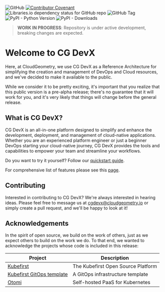 ![GitHub](https://img.shields.io/github/license/CloudGeometry/cg-devx-core)
[![Contributor Covenant](https://img.shields.io/badge/Contributor%20Covenant-2.1-4baaaa.svg)](CODE_OF_CONDUCT.md)
![Libraries.io dependency status for GitHub repo](https://img.shields.io/librariesio/github/cloudgeometry/cg-devx-core)
![GitHub Tag](https://img.shields.io/github/v/tag/cloudgeometry/cg-devx-core)
![PyPI - Python Version](https://img.shields.io/pypi/pyversions/cgdevxcli)
![PyPI - Downloads](https://img.shields.io/pypi/dm/cgdevxcli)


> **WORK IN PROGRESS**: Repository is under active development, breaking changes are expected.

# Welcome to CG DevX

Here, at CloudGeometry, we use CG DevX as a Reference Architecture for simplifying the creation and management of DevOps
and Cloud resources, and we've decided to make it available to the public.

While we consider it to be pretty exciting, it's important that you realize that this public version is a pre-alpha
release; there's no guarantee that it will work for you, and it's very likely that things will change before the general
release.

## What is CG DevX?

CG DevX is an all-in-one platform designed to simplify and enhance the development, deployment, and management of
cloud-native applications. Whether you are an experienced platform engineer or just a beginner DevOps starting your
cloud-native journey, CG DevX provides the tools and capabilities to empower your team and streamline your workflows.

Do you want to try it yourself? Follow our [quickstart guide](QUICKSTART.md).

For comprehensive list of features please see
this [page](https://cloudgeometry.github.io/cg-devx-docs/capabilities/capabilities/).

## Contributing

Interested in contributing to CG DevX? We're always interested in hearing ideas. Please feel free to message us
at [cgdevx@cloudgeometry.io](mailto:cgdevx@cloudgeometry.io?subject=[GitHub]%20Contributing%20to%20CGDevX) or simply
create a pull request, and we'll be happy to look at it!

## Acknowledgements

In the spirit of open source, we build on the work of others, just as we expect others to build on the work we do. To
that end, we wanted to acknowledge the projects whose code is included in this release:

| Project                                                                    | Description                        |
|----------------------------------------------------------------------------|------------------------------------|
| [Kubefirst](https://github.com/kubefirst/kubefirst)                        | The Kubefirst Open Source Platform | 
| [Kubefirst GitOps template](https://github.com/kubefirst/gitops-template/) | A GitOps infrastructure template   | 
| [Otomi](https://github.com/redkubes/otomi-core)                            | Self-hosted PaaS for Kubernetes    |
